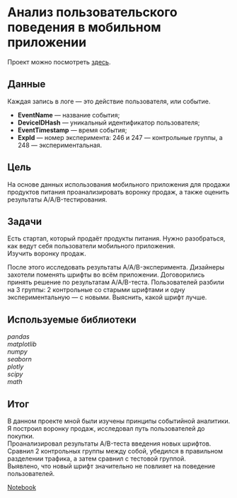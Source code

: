 #  Анализ пользовательского поведения в мобильном приложении

Проект можно посмотреть [здесь](https://nbviewer.jupyter.org/github/Alexandr-90/yandex-praktikum-projects/blob/master/user-behaviour-mob-app-aab-test/user-behaviour-mob-app-aab-test.ipynb).

## Данные

Каждая запись в логе — это действие пользователя, или событие.  
- __EventName__ — название события;
- __DeviceIDHash__ — уникальный идентификатор пользователя;
- __EventTimestamp__ — время события;
- __ExpId__ — номер эксперимента: 246 и 247 — контрольные группы, а 248 — экспериментальная.

## Цель

На основе данных использования мобильного приложения для продажи продуктов питания проанализировать воронку продаж, а также оценить результаты A/A/B-тестирования.  

## Задачи

Есть стартап, который продаёт продукты питания. Нужно разобраться, как ведут себя пользователи мобильного приложения.  
Изучить воронку продаж.  

После этого исследовать результаты A/A/B-эксперимента. Дизайнеры захотели поменять шрифты во всём приложении. Договорились принять решение по результатам A/A/B-теста. Пользователей разбили на 3 группы: 2 контрольные со старыми шрифтами и одну экспериментальную — с новыми. Выяснить, какой шрифт лучше.  


## Используемые библиотеки

*pandas  
matplotlib  
numpy  
seaborn  
plotly  
scipy  
math*

## Итог

В данном проекте мной были изучены принципы событийной аналитики.  
Я построил воронку продаж, исследовал путь пользователей до покупки.  
Проанализировал результаты A/B-теста введения новых шрифтов.  
Сравнил 2 контрольных группы между собой, убедился в правильном разделении трафика, а затем сравнил с тестовой группой.  
Выявлено, что новый шрифт значительно не повлияет на поведение пользователей.  

[Notebook](https://nbviewer.jupyter.org/github/Alexandr-90/yandex-praktikum-projects/blob/master/user-behaviour-mob-app-aab-test/user-behaviour-mob-app-aab-test.ipynb)
